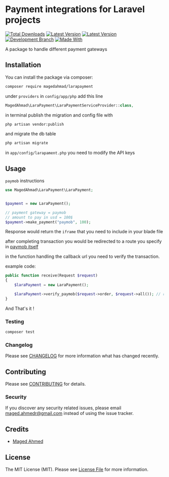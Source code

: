 # Payment integrations for Laravel projects

[![Total Downloads](https://img.shields.io/packagist/dt/magedahmad/larapayment.svg?style=flat-square)](https://packagist.org/packages/magedahmad/larapayment) [![Latest Version](https://img.shields.io/github/v/tag/MagedAhmad/LaraPayment?sort=semver&label=version)](https://github.com/MagedAhmad/LaraPayment/)
[![Latest Version](https://img.shields.io/packagist/v/magedahmad/larapayment?label=version)](https://packagist.org/packages/magedahmad/larapayment/)
[![Development Branch](https://img.shields.io/badge/development_branch-master-green.svg)](https://github.com/MagedAhmad/LaraPayment/tree/master/)
[![Made With](https://img.shields.io/badge/made_with-php-blue)](/docs/requirements/)


A package to handle different payment gateways 

## Installation

You can install the package via composer:

```bash
composer require magedahmad/larapayment
```
under `providers` in `config/app/php` add this line
```php
MagedAhmad\LaraPayment\LaraPaymentServiceProvider::class,
```
in terminal publish the migration and config file with
```bash
php artisan vendor:publish
```
and migrate the db table 
```bash
php artisan migrate
```
in `app/config/larapament.php` you need to modify the API keys

## Usage

`paymob` instructions

``` php
use MagedAhmad\LaraPayment\LaraPayment;


$payment = new LaraPayment();

// payment gateway = paymob
// amount to pay in usd = 100$
$payment->make_payment("paymob", 100);
```

Response would return the `iframe` that you need to include in your blade file 

after completing transaction you would be redirected to a route you specify in [paymob itself](https://docs.paymob.com/docs/transaction-callbacks)

in the function handling the callback url you need to verify the transaction. 

example code:
```php
public function receive(Request $request) 
{
    $laraPayment = new LaraPayment();

    $laraPayment->verify_paymob($request->order, $request->all()); // return status
}
```

And That's it !
### Testing

``` bash
composer test
```

### Changelog

Please see [CHANGELOG](CHANGELOG.md) for more information what has changed recently.

## Contributing

Please see [CONTRIBUTING](CONTRIBUTING.md) for details.

### Security

If you discover any security related issues, please email maged.ahmedr@gmail.com instead of using the issue tracker.

## Credits

- [Maged Ahmed](https://github.com/MagedAhmad)
<!-- - [All Contributors](../../contributors) -->

## License

The MIT License (MIT). Please see [License File](LICENSE.md) for more information.
